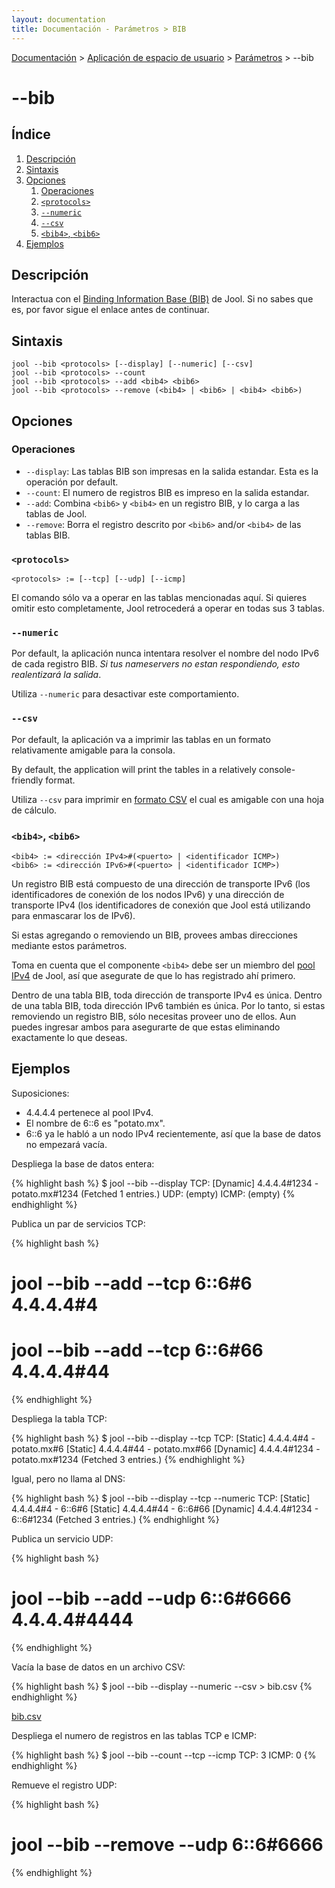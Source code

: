 ```yaml
---
layout: documentation
title: Documentación - Parámetros > BIB
---
```


[Documentación](esp-doc-index.html) > [Aplicación de espacio de usuario](esp-doc-index.html#aplicacin-de-espacio-de-usuario) > [Parámetros](esp-usr-flags.html) > \--bib

# \--bib

## Índice

1. [Descripción](#descripcion)
2. [Sintaxis](#sintaxis)
3. [Opciones](#opciones)
   1. [Operaciones](#operaciones)
   2. [`<protocols>`](#protocolos)
   3. [`--numeric`](#numeric)
   4. [`--csv`](#csv)
   5. [`<bib4>`, `<bib6>`](#bib4-bib6)
4. [Ejemplos](#ejemplos)

## Descripción

Interactua con el [Binding Information Base (BIB)](misc-bib.html) de Jool. Si no sabes que es, por favor sigue el enlace antes de continuar.


## Sintaxis

	jool --bib <protocols> [--display] [--numeric] [--csv]
	jool --bib <protocols> --count
	jool --bib <protocols> --add <bib4> <bib6>
	jool --bib <protocols> --remove (<bib4> | <bib6> | <bib4> <bib6>)

## Opciones

### Operaciones

* `--display`: Las tablas BIB son impresas en la salida estandar. Esta es la operación por default.
* `--count`: El numero de registros BIB es impreso en la salida estandar.
* `--add`: Combina `<bib6>` y `<bib4>` en un registro BIB, y lo carga a las tablas de Jool.
* `--remove`: Borra el registro descrito por `<bib6>` and/or `<bib4>` de las tablas BIB.

### `<protocols>`

	<protocols> := [--tcp] [--udp] [--icmp]

El comando sólo va a operar en las tablas mencionadas aquí. Si quieres omitir esto completamente, Jool retrocederá a operar en todas sus 3 tablas.

### `--numeric`

Por default, la aplicación nunca intentara resolver el nombre del nodo IPv6 de cada registro BIB. _Si tus nameservers no estan respondiendo, esto realentizará la salida_.

Utiliza `--numeric` para desactivar este comportamiento.

### `--csv`

Por default, la aplicación va a imprimir las tablas en un formato relativamente amigable para la consola.

By default, the application will print the tables in a relatively console-friendly format.

Utiliza `--csv` para imprimir en [formato CSV](http://es.wikipedia.org/wiki/CSV) el cual es amigable con una hoja de cálculo.

### `<bib4>`, `<bib6>`

	<bib4> := <dirección IPv4>#(<puerto> | <identificador ICMP>)
	<bib6> := <dirección IPv6>#(<puerto> | <identificador ICMP>)

Un registro BIB está compuesto de una dirección de transporte IPv6 (los identificadores de conexión de los nodos IPv6) y una dirección de transporte IPv4 (los identificadores de conexión que Jool está utilizando para enmascarar los de IPv6).

Si estas agregando o removiendo un BIB, provees ambas direcciones mediante estos parámetros.

Toma en cuenta que el componente `<bib4>` debe ser un miembro del [pool IPv4](esp-usr-flags-pool4.html) de Jool, así que asegurate de que lo has registrado ahí primero.

Dentro de una tabla BIB, toda dirección de transporte IPv4 es única. Dentro de una tabla BIB, toda dirección IPv6 también es única. Por lo tanto, si estas removiendo un registro BIB, sólo necesitas proveer uno de ellos. Aun puedes ingresar ambos para asegurarte de que estas eliminando exactamente lo que deseas.


## Ejemplos

Suposiciones:

* 4.4.4.4 pertenece al pool IPv4.
* El nombre de 6::6 es "potato.mx".
* 6::6 ya le habló a un nodo IPv4 recientemente, así que la base de datos no empezará vacía.

Despliega la base de datos entera:

{% highlight bash %}
$ jool --bib --display
TCP:
[Dynamic] 4.4.4.4#1234 - potato.mx#1234
  (Fetched 1 entries.)
UDP:
  (empty)
ICMP:
  (empty)
{% endhighlight %}

Publica un par de servicios TCP:

{% highlight bash %}
# jool --bib --add --tcp 6::6#6 4.4.4.4#4
# jool --bib --add --tcp 6::6#66 4.4.4.4#44
{% endhighlight %}

Despliega la tabla TCP:

{% highlight bash %}
$ jool --bib --display --tcp
TCP:
[Static] 4.4.4.4#4 - potato.mx#6
[Static] 4.4.4.4#44 - potato.mx#66
[Dynamic] 4.4.4.4#1234 - potato.mx#1234
  (Fetched 3 entries.)
{% endhighlight %}

Igual, pero no llama al DNS:

{% highlight bash %}
$ jool --bib --display --tcp --numeric
TCP:
[Static] 4.4.4.4#4 - 6::6#6
[Static] 4.4.4.4#44 - 6::6#66
[Dynamic] 4.4.4.4#1234 - 6::6#1234
  (Fetched 3 entries.)
{% endhighlight %}

Publica un servicio UDP:

{% highlight bash %}
# jool --bib --add --udp 6::6#6666 4.4.4.4#4444
{% endhighlight %}

Vacía la base de datos en un archivo CSV:

{% highlight bash %}
$ jool --bib --display --numeric --csv > bib.csv
{% endhighlight %}

[bib.csv](obj/bib.csv)

Despliega el numero de registros en las tablas TCP e ICMP:

{% highlight bash %}
$ jool --bib --count --tcp --icmp
TCP: 3
ICMP: 0
{% endhighlight %}

Remueve el registro UDP:

{% highlight bash %}
# jool --bib --remove --udp 6::6#6666
{% endhighlight %}